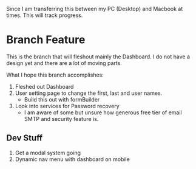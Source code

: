 Since I am transferring this between my PC (Desktop) and Macbook at times. This will track progress.


# Branch Feature
This is the branch that will fleshout mainly the Dashboard. I do not have a design yet and there are a lot of moving parts.

What I hope this branch accomplishes:

1. Fleshed out Dashboard
2. User setting page to change the first, last and user names.
    - Build this out with formBuilder 
3. Look into services for Password recovery
    - I am aware of some but unsure how generous free tier of email SMTP and security feature is.


## Dev Stuff
1. Get a modal system going
2. Dynamic nav menu with dashboard on mobile 
